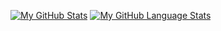 [![My GitHub Stats](https://github-readme-stats.vercel.app/api/?username=Dnvnky&count_private=true&theme=tokyonight&showicons=true)]()
[![My GitHub Language Stats](https://github-readme-stats.vercel.app/api/top-langs/?username=Dnvnky&langs_count=5&theme=tokyonight)]()
